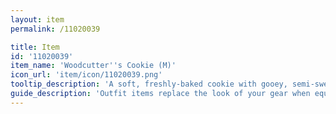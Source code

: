 ```yaml
---
layout: item
permalink: /11020039

title: Item
id: '11020039'
item_name: 'Woodcutter''s Cookie (M)'
icon_url: 'item/icon/11020039.png'
tooltip_description: 'A soft, freshly-baked cookie with gooey, semi-sweet chocolate chips.'
guide_description: 'Outfit items replace the look of your gear when equipped.'
---
```

